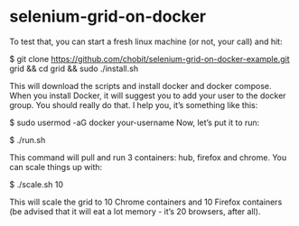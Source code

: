 # selenium-grid-on-docker

To test that, you can start a fresh linux machine (or not, your call) and hit:

$ git clone https://github.com/chobit/selenium-grid-on-docker-example.git grid && cd grid && sudo ./install.sh

This will download the scripts and install docker and docker compose.
When you install Docker, it will suggest you to add your user to the docker group. You should really do that. I help you, it’s something like this:

$ sudo usermod -aG docker your-username
Now, let’s put it to run:

$ ./run.sh

This command will pull and run 3 containers: hub, firefox and chrome. You can scale things up with:

$ ./scale.sh 10

This will scale the grid to 10 Chrome containers and 10 Firefox containers (be advised that it will eat a lot memory - it’s 20 browsers, after all).
